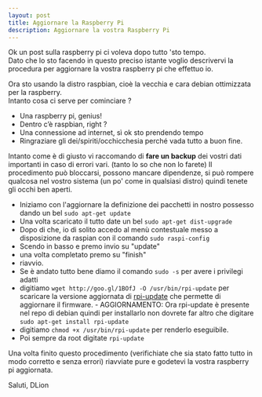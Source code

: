 ```yaml
---
layout: post
title: Aggiornare la Raspberry Pi
description: Aggiornare la vostra Raspberry Pi
---
```

Ok un post sulla raspberry pi ci voleva dopo tutto 'sto tempo.   
Dato che lo sto facendo in questo preciso istante voglio descrivervi la procedura per aggiornare la vostra raspberry pi che effettuo io.

Ora sto usando la distro raspbian, cioè la vecchia e cara debian ottimizzata per la raspberry.   
Intanto cosa ci serve per cominciare ?

* Una raspberry pi, genius!
* Dentro c’è raspbian, right ?
* Una connessione ad internet, sì ok sto prendendo tempo
* Ringraziare gli dei/spiriti/occhicchesia perché vada tutto a buon fine.

Intanto come è di giusto vi raccomando di **fare un backup** dei vostri dati importanti in caso di errori vari. (tanto lo so che non lo farete) Il procedimento può bloccarsi, possono mancare dipendenze, si può rompere qualcosa nel vostro sistema (un po' come in qualsiasi distro) quindi tenete gli occhi ben aperti.

* Iniziamo con l'aggiornare la definizione dei pacchetti in nostro possesso dando un bel `sudo apt-get update`
* Una volta scaricato il tutto date un bel `sudo apt-get dist-upgrade`
* Dopo di che, io di solito accedo al menù contestuale messo a disposizione da raspian con il comando `sudo raspi-config`
* Scendo in basso e premo invio su "update"
* una volta completato premo su "finish"
* riavvio.
* Se è andato tutto bene diamo il comando `sudo -s` per avere i privilegi adatti
* digitiamo `wget http://goo.gl/1BOfJ -O /usr/bin/rpi-update` per scaricare la versione aggiornata di [rpi-update](https://raw.github.com/Hexxeh/rpi-update/master/rpi-update) che permette di aggiornare il firmware. - AGGIORNAMENTO: Ora rpi-update è presente nel repo di debian quindi per installarlo non dovrete far altro che digitare `sudo apt-get install rpi-update`
* digitiamo `chmod +x /usr/bin/rpi-update` per renderlo eseguibile.
* Poi sempre da root digitate `rpi-update`

Una volta finito questo procedimento (verifichiate che sia stato fatto tutto in modo corretto e senza errori) riavviate pure e godetevi la vostra raspberry pi aggiornata.

Saluti, DLion
